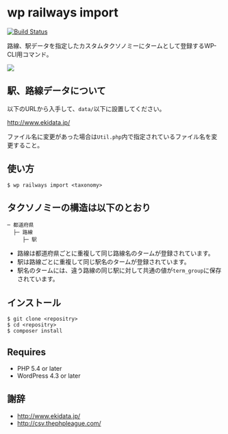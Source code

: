 # wp railways import <taxonomy>

[![Build Status](https://travis-ci.org/miya0001/railways-importer.svg)](https://travis-ci.org/miya0001/railways-importer)

路線、駅データを指定したカスタムタクソノミーにタームとして登録するWP-CLI用コマンド。

![](https://www.evernote.com/l/ABVKkb-IMb5N47aEDIUqAWFhTcv_ee26qaEB/image.png)

## 駅、路線データについて

以下のURLから入手して、`data/`以下に設置してください。

http://www.ekidata.jp/

ファイル名に変更があった場合は`Util.php`内で指定されているファイル名を変更すること。

## 使い方

```
$ wp railways import <taxonomy>
```

## タクソノミーの構造は以下のとおり

```
─ 都道府県
  ├─ 路線
     ├─ 駅
```

* 路線は都道府県ごとに重複して同じ路線名のタームが登録されています。
* 駅は路線ごとに重複して同じ駅名のタームが登録されています。
* 駅名のタームには、違う路線の同じ駅に対して共通の値が`term_group`に保存されています。

## インストール

```
$ git clone <repositry>
$ cd <repositry>
$ composer install
```

## Requires

* PHP 5.4 or later
* WordPress 4.3 or later

## 謝辞

* http://www.ekidata.jp/
* http://csv.thephpleague.com/
